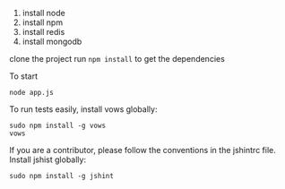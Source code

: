 1) install node
2) install npm
3) install redis
4) install mongodb

clone the project
run `npm install` to get the dependencies

To start

    node app.js

To run tests easily, install vows globally:

    sudo npm install -g vows
    vows

If you are a contributor, please follow the conventions in the jshintrc file.
Install jshist globally:

    sudo npm install -g jshint
